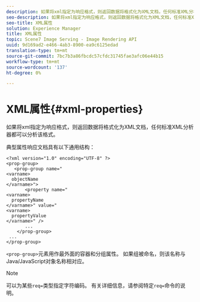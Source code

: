 ```yaml
---
description: 如果将xml指定为响应格式，则返回数据将格式化为XML文档，任何标准XML分析器都可以分析该格式。
seo-description: 如果将xml指定为响应格式，则返回数据将格式化为XML文档，任何标准XML分析器都可以分析该格式。
seo-title: XML属性
solution: Experience Manager
title: XML属性
topic: Scene7 Image Serving - Image Rendering API
uuid: 9d169ad2-e466-4ab3-8900-ea9c6125edad
translation-type: tm+mt
source-git-commit: 7bc7b3a86fbcdc57cfdc31745fae3afc06e44b15
workflow-type: tm+mt
source-wordcount: '137'
ht-degree: 0%

---
```



# XML属性{#xml-properties}

如果将xml指定为响应格式，则返回数据将格式化为XML文档，任何标准XML分析器都可以分析该格式。

典型属性响应文档具有以下通用结构：

```
<?xml version="1.0" encoding="UTF-8" ?>
<prop-group>
   <prop-group name="
<varname>
  objectName
</varname>">
       <property name="
<varname>
  propertyName
</varname>" value="
<varname>
  propertyValue
</varname>" />
       ...
    </prop-group>
 ...
</prop-group>
```

`<prop-group>`元素用作最外面的容器和分组属性。 如果组被命名，则该名称与Java/JavaScript对象名称相对应。

>[!NOTE]
>
>可以为某些`req=`类型指定字符编码。 有关详细信息，请参阅特定`req=`命令的说明。

